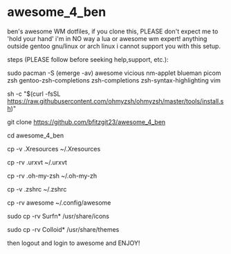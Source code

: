 # awesome_4_ben

ben's awesome WM dotfiles, if you clone this, PLEASE don't expect me to 'hold your hand' i'm in NO way a lua or awesome wm expert! anything outside gentoo gnu/linux or arch linux i cannot support you with this setup. 

steps (PLEASE follow before seeking help,support, etc.):

sudo pacman -S (emerge -av) awesome vicious nm-applet blueman picom zsh gentoo-zsh-completions zsh-completions zsh-syntax-highlighting vim

sh -c "$(curl -fsSL https://raw.githubusercontent.com/ohmyzsh/ohmyzsh/master/tools/install.sh)"

git clone https://github.com/bfitzgit23/awesome_4_ben

cd awesome_4_ben

cp -v .Xresources ~/.Xresources

cp -rv .urxvt ~/.urxvt

cp -rv .oh-my-zsh ~/.oh-my-zh

cp -v .zshrc ~/.zshrc 

cp -rv awesome ~/.config/awesome

sudo cp -rv Surfn* /usr/share/icons

sudo cp -rv Colloid* /usr/share/themes

then logout and login to awesome and ENJOY!

